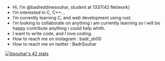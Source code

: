 -  Hi, I’m @badreddinesouhar, student at 1337(42 Network)
-  I’m interested in C, C++...
-  I’m currently learning C, and web development using rust.
-  I’m looking to collaborate on anything i am currently learning so i will be happy contribute anything i could help whith.
-  I want to write code, and I love coding.
-  How to reach me on instagram : badr_sh00
-  How to reach me on twitter : BadrSouhar

[![bsouhar's 42 stats](https://badge.mediaplus.ma/greenbinary/bsouhar)](https://github.com/oakoudad/badge42)
<!---
badreddinesouhar/badreddinesouhar is a ✨ special ✨ repository because its `README.md` (this file) appears on your GitHub profile.
You can click the Preview link to take a look at your changes.
--->
